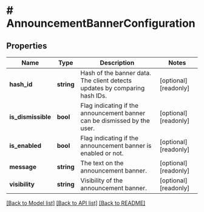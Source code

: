 # # AnnouncementBannerConfiguration

## Properties

Name | Type | Description | Notes
------------ | ------------- | ------------- | -------------
**hash_id** | **string** | Hash of the banner data. The client detects updates by comparing hash IDs. | [optional] [readonly]
**is_dismissible** | **bool** | Flag indicating if the announcement banner can be dismissed by the user. | [optional] [readonly]
**is_enabled** | **bool** | Flag indicating if the announcement banner is enabled or not. | [optional] [readonly]
**message** | **string** | The text on the announcement banner. | [optional] [readonly]
**visibility** | **string** | Visibility of the announcement banner. | [optional] [readonly]

[[Back to Model list]](../../README.md#models) [[Back to API list]](../../README.md#endpoints) [[Back to README]](../../README.md)
